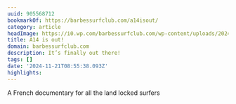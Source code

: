 ```yaml
---
uuid: 905568712
bookmarkOf: https://barbessurfclub.com/a14isout/
category: article
headImage: https://i0.wp.com/barbessurfclub.com/wp-content/uploads/2024/11/Capture-decran-2024-11-20-a-14.43.27.png?fit=1200%2C779&quality=95&ssl=1
title: A14 is out!
domain: barbessurfclub.com
description: It’s finally out there!
tags: []
date: '2024-11-21T08:55:38.093Z'
highlights:
---
```


A French documentary for all the land locked surfers

